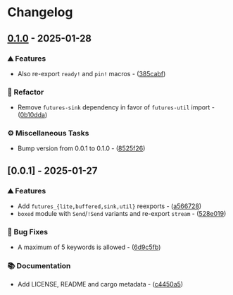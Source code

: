 # Changelog

## [0.1.0](https://github.com/n0-computer/n0-future/compare/v0.0.1..v0.1.0) - 2025-01-28

### ⛰️  Features

- Also re-export `ready!` and `pin!` macros - ([385cabf](https://github.com/n0-computer/n0-future/commit/385cabf47a55f9481cfb9e995a8fc338358e860a))

### 🚜 Refactor

- Remove `futures-sink` dependency in favor of `futures-util` import - ([0b10dda](https://github.com/n0-computer/n0-future/commit/0b10dda075eba3ffeaa670f4adb3f34a63b131fc))

### ⚙️ Miscellaneous Tasks

- Bump version from 0.0.1 to 0.1.0 - ([8525f26](https://github.com/n0-computer/n0-future/commit/8525f265073c67a1614678525b4ac11449277da1))

## [0.0.1] - 2025-01-27

### ⛰️  Features

- Add `futures_{lite,buffered,sink,util}` reexports - ([a566728](https://github.com/n0-computer/n0-future/commit/a566728beafdfc89ae1aa3e1039da48f31c08843))
- `boxed` module with `Send`/`!Send` variants and re-export `stream` - ([528e019](https://github.com/n0-computer/n0-future/commit/528e019311b95428c02e5ad1596784f89932c776))

### 🐛 Bug Fixes

- A maximum of 5 keywords is allowed - ([6d9c5fb](https://github.com/n0-computer/n0-future/commit/6d9c5fbe650c0fef51062f8a4424215e45d28433))

### 📚 Documentation

- Add LICENSE, README and cargo metadata - ([c4450a5](https://github.com/n0-computer/n0-future/commit/c4450a5c9f8303c858fa11c5ac55f82a18e53df1))


